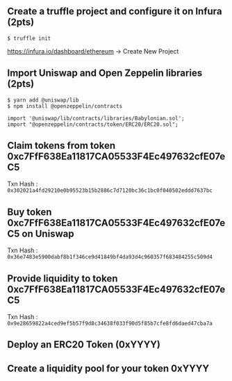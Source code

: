 
## Create a truffle project and configure it on Infura (2pts)

```console
$ truffle init
```

https://infura.io/dashboard/ethereum -> Create New Project

## Import Uniswap and Open Zeppelin libraries (2pts)

```console
$ yarn add @uniswap/lib
$ npm install @openzeppelin/contracts
```

```solidity
import '@uniswap/lib/contracts/libraries/Babylonian.sol';
import "@openzeppelin/contracts/token/ERC20/ERC20.sol";
```

## Claim tokens from token 0xc7FfF638Ea11817CA05533F4Ec497632cfE07eC5

Txn Hash : `0x302021a4fd29210e0b95523b15b2886c7d7120bc36c1bc0f040502eddd7637bc`

## Buy token 0xc7FfF638Ea11817CA05533F4Ec497632cfE07eC5 on Uniswap 

Txn Hash : `0x36e7483e5900dabf8b1f346ce9d41849bf4da93d4c960357f683484255c509d4`

## Provide liquidity to token 0xc7FfF638Ea11817CA05533F4Ec497632cfE07eC5

Txn Hash : `0x9e28659822a4ced9ef5b57f9d8c34638f033f90d5f85b7cfe8fd6daed47cba7a`

## Deploy an ERC20 Token (0xYYYY)



## Create a liquidity pool for your token 0xYYYY



